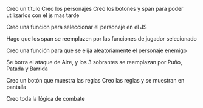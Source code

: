 Creo un título
Creo los personajes
Creo los botones y span para poder utilizarlos con el js mas tarde

Creo una funcion para seleccionar el personaje en el JS

Hago que los span se reemplazen por las funciones de jugador selecionado

Creo una función para que se elija aleatoriamente el personaje enemigo

Se borra el ataque de Aire, y los 3 sobrantes se reemplazan por Puño, Patada y Barrida

Creo un botón que muestra las reglas
Creo las reglas y se muestran en pantalla

Creo toda la lógica de combate
